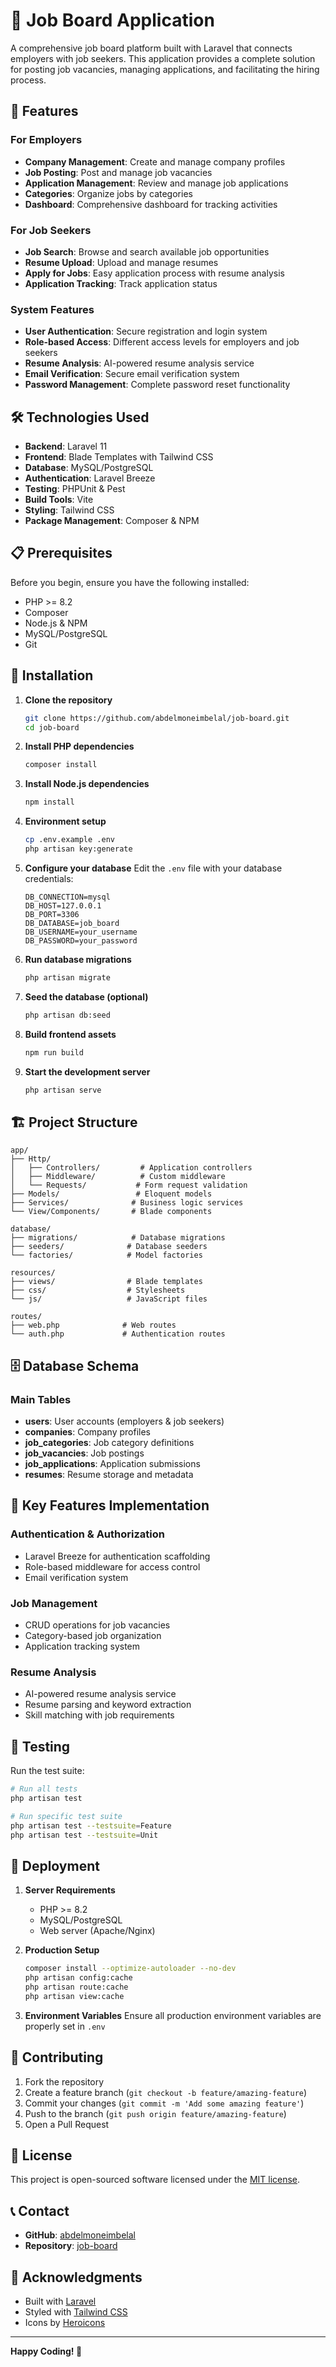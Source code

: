 # 🎯 Job Board Application

A comprehensive job board platform built with Laravel that connects employers with job seekers. This application provides a complete solution for posting job vacancies, managing applications, and facilitating the hiring process.

## 🌟 Features

### For Employers
- **Company Management**: Create and manage company profiles
- **Job Posting**: Post and manage job vacancies
- **Application Management**: Review and manage job applications
- **Categories**: Organize jobs by categories
- **Dashboard**: Comprehensive dashboard for tracking activities

### For Job Seekers
- **Job Search**: Browse and search available job opportunities
- **Resume Upload**: Upload and manage resumes
- **Apply for Jobs**: Easy application process with resume analysis
- **Application Tracking**: Track application status

### System Features
- **User Authentication**: Secure registration and login system
- **Role-based Access**: Different access levels for employers and job seekers
- **Resume Analysis**: AI-powered resume analysis service
- **Email Verification**: Secure email verification system
- **Password Management**: Complete password reset functionality

## 🛠️ Technologies Used

- **Backend**: Laravel 11
- **Frontend**: Blade Templates with Tailwind CSS
- **Database**: MySQL/PostgreSQL
- **Authentication**: Laravel Breeze
- **Testing**: PHPUnit & Pest
- **Build Tools**: Vite
- **Styling**: Tailwind CSS
- **Package Management**: Composer & NPM

## 📋 Prerequisites

Before you begin, ensure you have the following installed:
- PHP >= 8.2
- Composer
- Node.js & NPM
- MySQL/PostgreSQL
- Git

## 🚀 Installation

1. **Clone the repository**
   ```bash
   git clone https://github.com/abdelmoneimbelal/job-board.git
   cd job-board
   ```

2. **Install PHP dependencies**
   ```bash
   composer install
   ```

3. **Install Node.js dependencies**
   ```bash
   npm install
   ```

4. **Environment setup**
   ```bash
   cp .env.example .env
   php artisan key:generate
   ```

5. **Configure your database**
   Edit the `.env` file with your database credentials:
   ```env
   DB_CONNECTION=mysql
   DB_HOST=127.0.0.1
   DB_PORT=3306
   DB_DATABASE=job_board
   DB_USERNAME=your_username
   DB_PASSWORD=your_password
   ```

6. **Run database migrations**
   ```bash
   php artisan migrate
   ```

7. **Seed the database (optional)**
   ```bash
   php artisan db:seed
   ```

8. **Build frontend assets**
   ```bash
   npm run build
   ```

9. **Start the development server**
   ```bash
   php artisan serve
   ```

## 🏗️ Project Structure

```
app/
├── Http/
│   ├── Controllers/         # Application controllers
│   ├── Middleware/          # Custom middleware
│   └── Requests/           # Form request validation
├── Models/                 # Eloquent models
├── Services/              # Business logic services
└── View/Components/       # Blade components

database/
├── migrations/            # Database migrations
├── seeders/              # Database seeders
└── factories/            # Model factories

resources/
├── views/                # Blade templates
├── css/                  # Stylesheets
└── js/                   # JavaScript files

routes/
├── web.php              # Web routes
└── auth.php             # Authentication routes
```

## 🗄️ Database Schema

### Main Tables
- **users**: User accounts (employers & job seekers)
- **companies**: Company profiles
- **job_categories**: Job category definitions
- **job_vacancies**: Job postings
- **job_applications**: Application submissions
- **resumes**: Resume storage and metadata

## 🔧 Key Features Implementation

### Authentication & Authorization
- Laravel Breeze for authentication scaffolding
- Role-based middleware for access control
- Email verification system

### Job Management
- CRUD operations for job vacancies
- Category-based job organization
- Application tracking system

### Resume Analysis
- AI-powered resume analysis service
- Resume parsing and keyword extraction
- Skill matching with job requirements

## 🧪 Testing

Run the test suite:
```bash
# Run all tests
php artisan test

# Run specific test suite
php artisan test --testsuite=Feature
php artisan test --testsuite=Unit
```

## 🚀 Deployment

1. **Server Requirements**
   - PHP >= 8.2
   - MySQL/PostgreSQL
   - Web server (Apache/Nginx)

2. **Production Setup**
   ```bash
   composer install --optimize-autoloader --no-dev
   php artisan config:cache
   php artisan route:cache
   php artisan view:cache
   ```

3. **Environment Variables**
   Ensure all production environment variables are properly set in `.env`

## 🤝 Contributing

1. Fork the repository
2. Create a feature branch (`git checkout -b feature/amazing-feature`)
3. Commit your changes (`git commit -m 'Add some amazing feature'`)
4. Push to the branch (`git push origin feature/amazing-feature`)
5. Open a Pull Request

## 📝 License

This project is open-sourced software licensed under the [MIT license](https://opensource.org/licenses/MIT).

## 📞 Contact

- **GitHub**: [abdelmoneimbelal](https://github.com/abdelmoneimbelal)
- **Repository**: [job-board](https://github.com/abdelmoneimbelal/job-board)

## 🙏 Acknowledgments

- Built with [Laravel](https://laravel.com/)
- Styled with [Tailwind CSS](https://tailwindcss.com/)
- Icons by [Heroicons](https://heroicons.com/)

---

**Happy Coding! 🎉**
